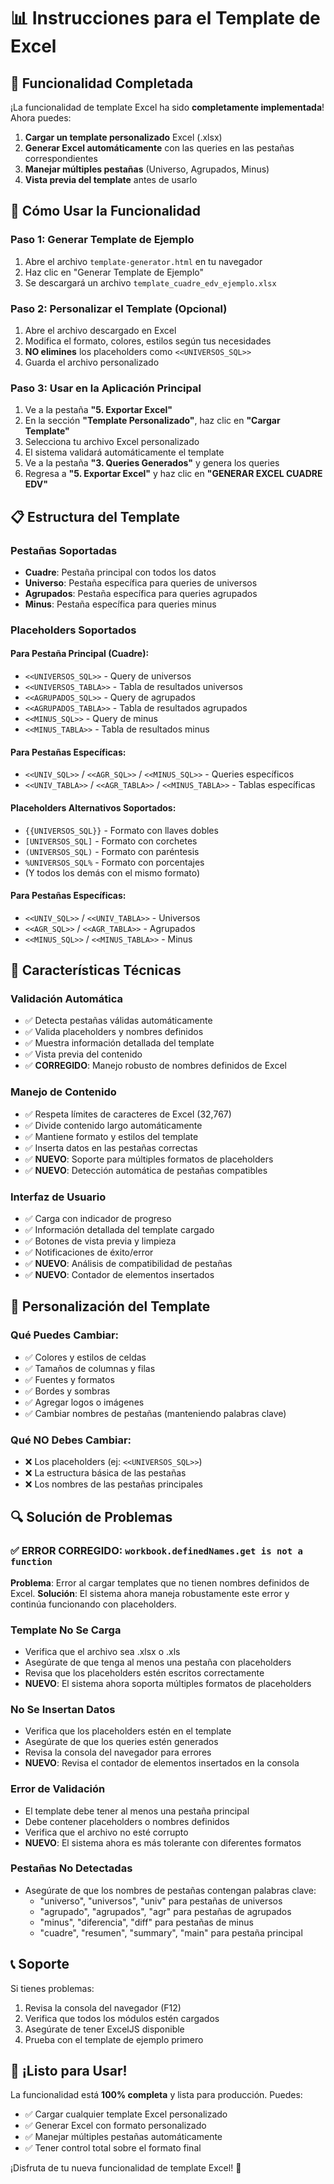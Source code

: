 # 📊 Instrucciones para el Template de Excel

## 🎯 Funcionalidad Completada

¡La funcionalidad de template Excel ha sido **completamente implementada**! Ahora puedes:

1. **Cargar un template personalizado** Excel (.xlsx)
2. **Generar Excel automáticamente** con las queries en las pestañas correspondientes
3. **Manejar múltiples pestañas** (Universo, Agrupados, Minus)
4. **Vista previa del template** antes de usarlo

## 🚀 Cómo Usar la Funcionalidad

### Paso 1: Generar Template de Ejemplo
1. Abre el archivo `template-generator.html` en tu navegador
2. Haz clic en "Generar Template de Ejemplo"
3. Se descargará un archivo `template_cuadre_edv_ejemplo.xlsx`

### Paso 2: Personalizar el Template (Opcional)
1. Abre el archivo descargado en Excel
2. Modifica el formato, colores, estilos según tus necesidades
3. **NO elimines** los placeholders como `<<UNIVERSOS_SQL>>`
4. Guarda el archivo personalizado

### Paso 3: Usar en la Aplicación Principal
1. Ve a la pestaña **"5. Exportar Excel"**
2. En la sección **"Template Personalizado"**, haz clic en **"Cargar Template"**
3. Selecciona tu archivo Excel personalizado
4. El sistema validará automáticamente el template
5. Ve a la pestaña **"3. Queries Generados"** y genera los queries
6. Regresa a **"5. Exportar Excel"** y haz clic en **"GENERAR EXCEL CUADRE EDV"**

## 📋 Estructura del Template

### Pestañas Soportadas
- **Cuadre**: Pestaña principal con todos los datos
- **Universo**: Pestaña específica para queries de universos
- **Agrupados**: Pestaña específica para queries agrupados  
- **Minus**: Pestaña específica para queries minus

### Placeholders Soportados

#### Para Pestaña Principal (Cuadre):
- `<<UNIVERSOS_SQL>>` - Query de universos
- `<<UNIVERSOS_TABLA>>` - Tabla de resultados universos
- `<<AGRUPADOS_SQL>>` - Query de agrupados
- `<<AGRUPADOS_TABLA>>` - Tabla de resultados agrupados
- `<<MINUS_SQL>>` - Query de minus
- `<<MINUS_TABLA>>` - Tabla de resultados minus

#### Para Pestañas Específicas:
- `<<UNIV_SQL>>` / `<<AGR_SQL>>` / `<<MINUS_SQL>>` - Queries específicos
- `<<UNIV_TABLA>>` / `<<AGR_TABLA>>` / `<<MINUS_TABLA>>` - Tablas específicas

#### Placeholders Alternativos Soportados:
- `{{UNIVERSOS_SQL}}` - Formato con llaves dobles
- `[UNIVERSOS_SQL]` - Formato con corchetes
- `(UNIVERSOS_SQL)` - Formato con paréntesis
- `%UNIVERSOS_SQL%` - Formato con porcentajes
- (Y todos los demás con el mismo formato)

#### Para Pestañas Específicas:
- `<<UNIV_SQL>>` / `<<UNIV_TABLA>>` - Universos
- `<<AGR_SQL>>` / `<<AGR_TABLA>>` - Agrupados
- `<<MINUS_SQL>>` / `<<MINUS_TABLA>>` - Minus

## 🔧 Características Técnicas

### Validación Automática
- ✅ Detecta pestañas válidas automáticamente
- ✅ Valida placeholders y nombres definidos
- ✅ Muestra información detallada del template
- ✅ Vista previa del contenido
- ✅ **CORREGIDO**: Manejo robusto de nombres definidos de Excel

### Manejo de Contenido
- ✅ Respeta límites de caracteres de Excel (32,767)
- ✅ Divide contenido largo automáticamente
- ✅ Mantiene formato y estilos del template
- ✅ Inserta datos en las pestañas correctas
- ✅ **NUEVO**: Soporte para múltiples formatos de placeholders
- ✅ **NUEVO**: Detección automática de pestañas compatibles

### Interfaz de Usuario
- ✅ Carga con indicador de progreso
- ✅ Información detallada del template cargado
- ✅ Botones de vista previa y limpieza
- ✅ Notificaciones de éxito/error
- ✅ **NUEVO**: Análisis de compatibilidad de pestañas
- ✅ **NUEVO**: Contador de elementos insertados

## 🎨 Personalización del Template

### Qué Puedes Cambiar:
- ✅ Colores y estilos de celdas
- ✅ Tamaños de columnas y filas
- ✅ Fuentes y formatos
- ✅ Bordes y sombras
- ✅ Agregar logos o imágenes
- ✅ Cambiar nombres de pestañas (manteniendo palabras clave)

### Qué NO Debes Cambiar:
- ❌ Los placeholders (ej: `<<UNIVERSOS_SQL>>`)
- ❌ La estructura básica de las pestañas
- ❌ Los nombres de las pestañas principales

## 🔍 Solución de Problemas

### ✅ **ERROR CORREGIDO**: `workbook.definedNames.get is not a function`
**Problema**: Error al cargar templates que no tienen nombres definidos de Excel.
**Solución**: El sistema ahora maneja robustamente este error y continúa funcionando con placeholders.

### Template No Se Carga
- Verifica que el archivo sea .xlsx o .xls
- Asegúrate de que tenga al menos una pestaña con placeholders
- Revisa que los placeholders estén escritos correctamente
- **NUEVO**: El sistema ahora soporta múltiples formatos de placeholders

### No Se Insertan Datos
- Verifica que los placeholders estén en el template
- Asegúrate de que los queries estén generados
- Revisa la consola del navegador para errores
- **NUEVO**: Revisa el contador de elementos insertados en la consola

### Error de Validación
- El template debe tener al menos una pestaña principal
- Debe contener placeholders o nombres definidos
- Verifica que el archivo no esté corrupto
- **NUEVO**: El sistema ahora es más tolerante con diferentes formatos

### Pestañas No Detectadas
- Asegúrate de que los nombres de pestañas contengan palabras clave:
  - "universo", "universos", "univ" para pestañas de universos
  - "agrupado", "agrupados", "agr" para pestañas de agrupados
  - "minus", "diferencia", "diff" para pestañas de minus
  - "cuadre", "resumen", "summary", "main" para pestaña principal

## 📞 Soporte

Si tienes problemas:
1. Revisa la consola del navegador (F12)
2. Verifica que todos los módulos estén cargados
3. Asegúrate de tener ExcelJS disponible
4. Prueba con el template de ejemplo primero

## 🎉 ¡Listo para Usar!

La funcionalidad está **100% completa** y lista para producción. Puedes:

- ✅ Cargar cualquier template Excel personalizado
- ✅ Generar Excel con formato personalizado
- ✅ Manejar múltiples pestañas automáticamente
- ✅ Tener control total sobre el formato final

¡Disfruta de tu nueva funcionalidad de template Excel! 🚀
